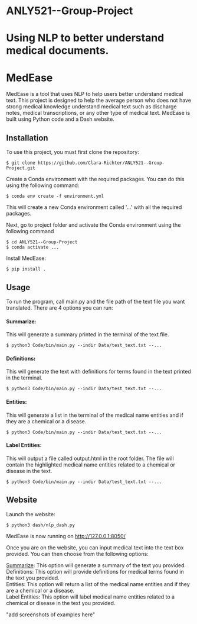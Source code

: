 # ANLY521--Group-Project
Using NLP to better understand medical documents.
=======
# MedEase
MedEase is a tool that uses NLP to help users better understand medical text. This project is designed to help the average person who does not have strong medical knowledge understand medical text such as discharge notes, medical transcriptions, or any other type of medical text. MedEase is built using Python code and a Dash website.

## Installation
To use this project, you must first clone the repository:
```
$ git clone https://github.com/Clara-Richter/ANLY521--Group-Project.git
```

Create a Conda environment with the required packages. You can do this using the following command:
```
$ conda env create -f environment.yml
```

This will create a new Conda environment called '...' with all the required packages.

Next, go to project folder and activate the Conda environment using the following command
```
$ cd ANLY521--Group-Project
$ conda activate ...
```

Install MedEase:
```
$ pip install .
```

## Usage
To run the program, call main.py and the file path of the text file you want translated. There are 4 options you can run:

#### Summarize:
This will generate a summary printed in the terminal of the text file.
```
$ python3 Code/bin/main.py --indir Data/test_text.txt --...
```

#### Definitions:
This will generate the text with definitions for terms found in the text printed in the terminal.
```
$ python3 Code/bin/main.py --indir Data/test_text.txt --...
```

#### Entities:
This will generate a list in the terminal of the medical name entities and if they are a chemical or a disease.
```
$ python3 Code/bin/main.py --indir Data/test_text.txt --...
```

#### Label Entities:
This will output a file called output.html in the root folder. The file will contain the highlighted medical name entities related to a chemical or disease in the text.
```
$ python3 Code/bin/main.py --indir Data/test_text.txt --...
```

## Website
Launch the website:
```
$ python3 dash/nlp_dash.py
```
MedEase is now running on http://127.0.0.1:8050/

Once you are on the website, you can input medical text into the text box provided. You can then choose from the following options:

<ins>Summarize</ins>: This option will generate a summary of the text you provided.   
Definitions: This option will provide definitions for medical terms found in the text you provided.  
Entities: This option will return a list of the medical name entities and if they are a chemical or a disease.  
Label Entities: This option will label medical name entities related to a chemical or disease in the text you provided.   

"add screenshots of examples here"

